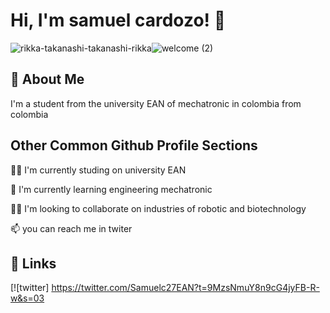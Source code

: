 
# Hi, I'm samuel cardozo! 👋

![rikka-takanashi-takanashi-rikka](https://user-images.githubusercontent.com/114431024/193146632-3205674e-466f-442f-bdbf-b68e1a69a7c4.gif)![welcome (2)](https://user-images.githubusercontent.com/114431024/193147486-c965a5aa-c7d2-4540-815d-8f2e7938e77d.gif)

## 🚀 About Me
I'm a student from the university EAN of mechatronic in colombia from colombia


## Other Common Github Profile Sections
👩‍💻 I'm currently studing on university EAN

🧠 I'm currently learning engineering mechatronic

👯‍♀️ I'm looking to collaborate on industries of robotic and biotechnology

📫 you can reach me in twiter

## 🔗 Links

[![twitter] https://twitter.com/Samuelc27EAN?t=9MzsNmuY8n9cG4jyFB-R-w&s=03
